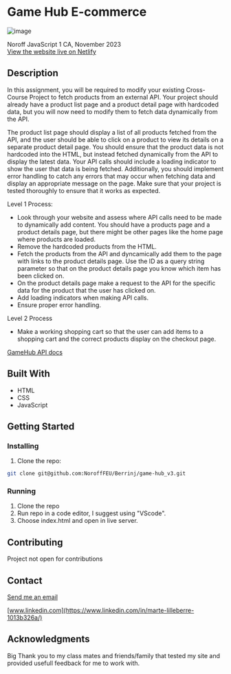 # Game Hub E-commerce

![image](https://onedrive.live.com/embed?resid=6948AB603E194695%2184688&authkey=%21AP-aYdSmapfAXQ0&height=660) <br>

Noroff JavaScript 1 CA, November 2023<br>
[View the website live on Netlify](https://gamehub-marte-v3.netlify.app/)

## Description

In this assignment, you will be required to modify your existing Cross-Course Project to fetch products from an external API. Your project should already have a product list page and a product detail page with hardcoded data, but you will now need to modify them to fetch data dynamically from the API.

The product list page should display a list of all products fetched from the API, and the user should be able to click on a product to view its details on a separate product detail page. You should ensure that the product data is not hardcoded into the HTML, but instead fetched dynamically from the API to display the latest data. Your API calls should include a loading indicator to show the user that data is being fetched. Additionally, you should implement error handling to catch any errors that may occur when fetching data and display an appropriate message on the page. Make sure that your project is tested thoroughly to ensure that it works as expected.


Level 1 Process:
- Look through your website and assess where API calls need to be made to dynamically add content. You should have a products page and a product details page, but there might be other pages like the home page where products are loaded.
- Remove the hardcoded products from the HTML.
- Fetch the products from the API and dyncamically add them to the page with links to the product details page. Use the ID as a query string parameter so that on the product details page you know which item has been clicked on.
- On the product details page make a request to the API for the specific data for the product that the user has clicked on.
- Add loading indicators when making API calls.
- Ensure proper error handling.

Level 2 Process
- Make a working shopping cart so that the user can add items to a shopping cart and the correct products display on the checkout page.

[GameHub API docs](https://docs.noroff.dev/docs/v2/e-commerce/gamehub)

## Built With

- HTML
- CSS
- JavaScript

## Getting Started

### Installing

1. Clone the repo:

```bash
git clone git@github.com:NoroffFEU/Berrinj/game-hub_v3.git
```

### Running

1. Clone the repo
2. Run repo in a code editor, I suggest using "VScode".
3. Choose index.html and open in live server.

## Contributing

Project not open for contributions

## Contact

[Send me an email](mailto:berremarte@gmail.com)

[www.linkedin.com](https://www.linkedin.com/in/marte-lilleberre-1013b326a/)

## Acknowledgments

Big Thank you to my class mates and friends/family that tested my site and provided usefull feedback for me to work with.
